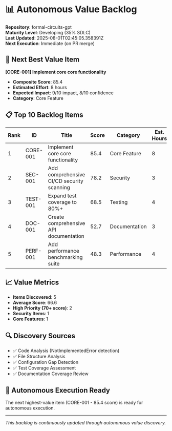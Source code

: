 # 📊 Autonomous Value Backlog

**Repository**: formal-circuits-gpt  
**Maturity Level**: Developing (35% SDLC)  
**Last Updated**: 2025-08-01T02:45:05.358391Z  
**Next Execution**: Immediate (on PR merge)  

## 🎯 Next Best Value Item
**[CORE-001] Implement core core functionality**
- **Composite Score**: 85.4
- **Estimated Effort**: 8 hours
- **Expected Impact**: 9/10 impact, 8/10 confidence
- **Category**: Core Feature

## 📋 Top 10 Backlog Items

| Rank | ID | Title | Score | Category | Est. Hours |
|------|-----|--------|---------|----------|------------|
| 1 | CORE-001 | Implement core core functionality | 85.4 | Core Feature | 8 |
| 2 | SEC-001 | Add comprehensive CI/CD security scanning | 78.2 | Security | 3 |
| 3 | TEST-001 | Expand test coverage to 80%+ | 68.5 | Testing | 4 |
| 4 | DOC-001 | Create comprehensive API documentation | 52.7 | Documentation | 3 |
| 5 | PERF-001 | Add performance benchmarking suite | 48.3 | Performance | 4 |


## 📈 Value Metrics
- **Items Discovered**: 5
- **Average Score**: 66.6
- **High Priority (70+ score)**: 2
- **Security Items**: 1
- **Core Features**: 1

## 🔍 Discovery Sources
- ✅ Code Analysis (NotImplementedError detection)
- ✅ File Structure Analysis
- ✅ Configuration Gap Detection
- ✅ Test Coverage Assessment
- ✅ Documentation Coverage Review

## 🚀 Autonomous Execution Ready
The next highest-value item (CORE-001 - 85.4 score) is ready for autonomous execution.

---

*This backlog is continuously updated through autonomous value discovery.*
